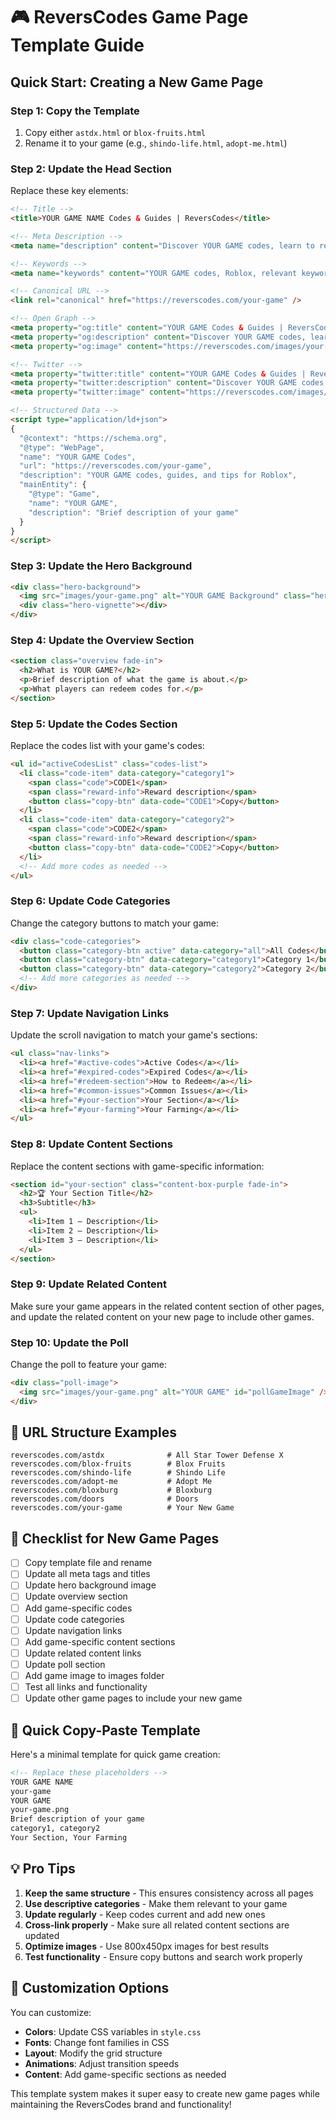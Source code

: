 # 🎮 ReversCodes Game Page Template Guide

## Quick Start: Creating a New Game Page

### Step 1: Copy the Template
1. Copy either `astdx.html` or `blox-fruits.html`
2. Rename it to your game (e.g., `shindo-life.html`, `adopt-me.html`)

### Step 2: Update the Head Section
Replace these key elements:

```html
<!-- Title -->
<title>YOUR GAME NAME Codes & Guides | ReversCodes</title>

<!-- Meta Description -->
<meta name="description" content="Discover YOUR GAME codes, learn to redeem them, and find the best strategies." />

<!-- Keywords -->
<meta name="keywords" content="YOUR GAME codes, Roblox, relevant keywords" />

<!-- Canonical URL -->
<link rel="canonical" href="https://reverscodes.com/your-game" />

<!-- Open Graph -->
<meta property="og:title" content="YOUR GAME Codes & Guides | ReversCodes" />
<meta property="og:description" content="Discover YOUR GAME codes, learn to redeem them, and find the best strategies." />
<meta property="og:image" content="https://reverscodes.com/images/your-game.png" />

<!-- Twitter -->
<meta property="twitter:title" content="YOUR GAME Codes & Guides | ReversCodes" />
<meta property="twitter:description" content="Discover YOUR GAME codes, learn to redeem them, and find the best strategies." />
<meta property="twitter:image" content="https://reverscodes.com/images/your-game.png" />

<!-- Structured Data -->
<script type="application/ld+json">
{
  "@context": "https://schema.org",
  "@type": "WebPage",
  "name": "YOUR GAME Codes",
  "url": "https://reverscodes.com/your-game",
  "description": "YOUR GAME codes, guides, and tips for Roblox",
  "mainEntity": {
    "@type": "Game",
    "name": "YOUR GAME",
    "description": "Brief description of your game"
  }
}
</script>
```

### Step 3: Update the Hero Background
```html
<div class="hero-background">
  <img src="images/your-game.png" alt="YOUR GAME Background" class="hero-bg-image" />
  <div class="hero-vignette"></div>
</div>
```

### Step 4: Update the Overview Section
```html
<section class="overview fade-in">
  <h2>What is YOUR GAME?</h2>
  <p>Brief description of what the game is about.</p>
  <p>What players can redeem codes for.</p>
</section>
```

### Step 5: Update the Codes Section
Replace the codes list with your game's codes:

```html
<ul id="activeCodesList" class="codes-list">
  <li class="code-item" data-category="category1">
    <span class="code">CODE1</span>
    <span class="reward-info">Reward description</span>
    <button class="copy-btn" data-code="CODE1">Copy</button>
  </li>
  <li class="code-item" data-category="category2">
    <span class="code">CODE2</span>
    <span class="reward-info">Reward description</span>
    <button class="copy-btn" data-code="CODE2">Copy</button>
  </li>
  <!-- Add more codes as needed -->
</ul>
```

### Step 6: Update Code Categories
Change the category buttons to match your game:

```html
<div class="code-categories">
  <button class="category-btn active" data-category="all">All Codes</button>
  <button class="category-btn" data-category="category1">Category 1</button>
  <button class="category-btn" data-category="category2">Category 2</button>
  <!-- Add more categories as needed -->
</div>
```

### Step 7: Update Navigation Links
Update the scroll navigation to match your game's sections:

```html
<ul class="nav-links">
  <li><a href="#active-codes">Active Codes</a></li>
  <li><a href="#expired-codes">Expired Codes</a></li>
  <li><a href="#redeem-section">How to Redeem</a></li>
  <li><a href="#common-issues">Common Issues</a></li>
  <li><a href="#your-section">Your Section</a></li>
  <li><a href="#your-farming">Your Farming</a></li>
</ul>
```

### Step 8: Update Content Sections
Replace the content sections with game-specific information:

```html
<section id="your-section" class="content-box-purple fade-in">
  <h2>🏆 Your Section Title</h2>
  <h3>Subtitle</h3>
  <ul>
    <li>Item 1 — Description</li>
    <li>Item 2 — Description</li>
    <li>Item 3 — Description</li>
  </ul>
</section>
```

### Step 9: Update Related Content
Make sure your game appears in the related content section of other pages, and update the related content on your new page to include other games.

### Step 10: Update the Poll
Change the poll to feature your game:

```html
<div class="poll-image">
  <img src="images/your-game.png" alt="YOUR GAME" id="pollGameImage" />
</div>
```

## 🎯 URL Structure Examples

```
reverscodes.com/astdx              # All Star Tower Defense X
reverscodes.com/blox-fruits        # Blox Fruits
reverscodes.com/shindo-life        # Shindo Life
reverscodes.com/adopt-me           # Adopt Me
reverscodes.com/bloxburg           # Bloxburg
reverscodes.com/doors              # Doors
reverscodes.com/your-game          # Your New Game
```

## 📝 Checklist for New Game Pages

- [ ] Copy template file and rename
- [ ] Update all meta tags and titles
- [ ] Update hero background image
- [ ] Update overview section
- [ ] Add game-specific codes
- [ ] Update code categories
- [ ] Update navigation links
- [ ] Add game-specific content sections
- [ ] Update related content links
- [ ] Update poll section
- [ ] Add game image to images folder
- [ ] Test all links and functionality
- [ ] Update other game pages to include your new game

## 🚀 Quick Copy-Paste Template

Here's a minimal template for quick game creation:

```html
<!-- Replace these placeholders -->
YOUR GAME NAME
your-game
YOUR GAME
your-game.png
Brief description of your game
category1, category2
Your Section, Your Farming
```

## 💡 Pro Tips

1. **Keep the same structure** - This ensures consistency across all pages
2. **Use descriptive categories** - Make them relevant to your game
3. **Update regularly** - Keep codes current and add new ones
4. **Cross-link properly** - Make sure all related content sections are updated
5. **Optimize images** - Use 800x450px images for best results
6. **Test functionality** - Ensure copy buttons and search work properly

## 🎨 Customization Options

You can customize:
- **Colors**: Update CSS variables in `style.css`
- **Fonts**: Change font families in CSS
- **Layout**: Modify the grid structure
- **Animations**: Adjust transition speeds
- **Content**: Add game-specific sections as needed

This template system makes it super easy to create new game pages while maintaining the ReversCodes brand and functionality! 